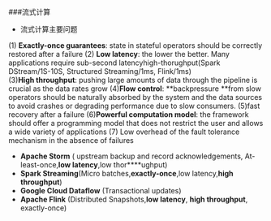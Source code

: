 ###流式计算

- 流式计算主要问题

(1) **Exactly-once guarantees**: state in stateful operators should be correctly restored after a failure
(2) **Low latency**: the lower the better. Many applications require sub-second latencyhigh-thorughput(Spark DStream/1S-10S, Structured Streaming/1ms, Flink/1ms)   
(3)**High throughput**: pushing large amounts of data through the pipeline is crucial as the data rates grow
(4)**Flow control**: **backpressure **from slow operators should be naturally absorbed by the system and the data sources to avoid crashes or degrading performance due to slow consumers.
(5)fast recovery after a failure
(6)**Powerful computation model**: the framework should offer a programming model that does not restrict the user and allows a wide variety of applications
(7) Low overhead of the fault tolerance mechanism in the absence of failures

- **Apache Storm** ( upstream backup and record acknowledgements, At-least-once,**low latency**,low thor****ughput)
- **Spark Streaming**(Micro batches,**exactly-once**,low latency,**high throughput**)
- **Google Cloud Dataflow** (Transactional updates)
- **Apache Flink** (Distributed Snapshots,**low latency**, **high throughput**, exactly-once)
